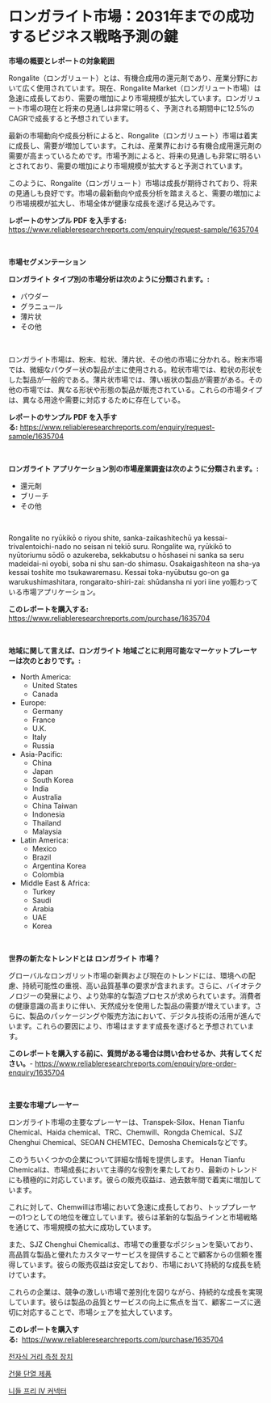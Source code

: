 <p><h1>ロンガライト市場：2031年までの成功するビジネス戦略予測の鍵</h1></p><p><strong>市場の概要とレポートの対象範囲</strong></p>
<p><p>Rongalite（ロンガリュート）とは、有機合成用の還元剤であり、産業分野において広く使用されています。現在、Rongalite Market（ロンガリュート市場）は急速に成長しており、需要の増加により市場規模が拡大しています。ロンガリュート市場の現在と将来の見通しは非常に明るく、予測される期間中に12.5%のCAGRで成長すると予想されています。</p><p>最新の市場動向や成長分析によると、Rongalite（ロンガリュート）市場は着実に成長し、需要が増加しています。これは、産業界における有機合成用還元剤の需要が高まっているためです。市場予測によると、将来の見通しも非常に明るいとされており、需要の増加により市場規模が拡大すると予測されています。</p><p>このように、Rongalite（ロンガリュート）市場は成長が期待されており、将来の見通しも良好です。市場の最新動向や成長分析を踏まえると、需要の増加により市場規模が拡大し、市場全体が健康な成長を遂げる見込みです。</p></p>
<p><strong>レポートのサンプル PDF を入手する:</strong> <a href="https://www.reliableresearchreports.com/enquiry/request-sample/1635704">https://www.reliableresearchreports.com/enquiry/request-sample/1635704</a></p>
<p>&nbsp;</p>
<p><strong>市場セグメンテーション</strong></p>
<p><strong>ロンガライト タイプ別の市場分析は次のように分類されます。:</strong></p>
<p><ul><li>パウダー</li><li>グラニュール</li><li>薄片状</li><li>その他</li></ul></p>
<p>&nbsp;</p>
<p><p>ロンガライト市場は、粉末、粒状、薄片状、その他の市場に分かれる。粉末市場では、微細なパウダー状の製品が主に使用される。粒状市場では、粒状の形状をした製品が一般的である。薄片状市場では、薄い板状の製品が需要がある。その他の市場では、異なる形状や形態の製品が販売されている。これらの市場タイプは、異なる用途や需要に対応するために存在している。</p></p>
<p><strong>レポートのサンプル PDF を入手する:</strong>&nbsp;<a href="https://www.reliableresearchreports.com/enquiry/request-sample/1635704">https://www.reliableresearchreports.com/enquiry/request-sample/1635704</a></p>
<p>&nbsp;</p>
<p><strong> ロンガライト アプリケーション別の市場産業調査は次のように分類されます。:</strong></p>
<p><ul><li>還元剤</li><li>ブリーチ</li><li>その他</li></ul></p>
<p>&nbsp;</p>
<p><p>Rongalite no ryūkikō o riyou shite, sanka-zaikashitechū ya kessai-trivalentoichi-nado no seisan ni tekiō suru. Rongalite wa, ryūkikō to nyūtoriumu sōdō o azukereba, sekkabutsu o hōshasei ni sanka sa seru madeidai-ni oyobi, soba ni shu san-do shimasu. Osakaigashiteon na sha-ya kessai toshite mo tsukawaremasu. Kessai toka-nyūbutsu go-on ga warukushimashitara, rongaraito-shiri-zai: shūdansha ni yori iine yo賑わっている市場アプリケーション。</p></p>
<p><strong>このレポートを購入する:</strong>&nbsp; <a href="https://www.reliableresearchreports.com/purchase/1635704">https://www.reliableresearchreports.com/purchase/1635704</a></p>
<p>&nbsp;</p>
<p><strong>地域に関して言えば、ロンガライト 地域ごとに利用可能なマーケットプレーヤーは次のとおりです。:</strong></p>
<p><ul>
    <li>
        North America:
        <ul>
            <li>United States</li>
            <li>Canada</li>
        </ul>
    </li>
    <li>
        Europe:
        <ul>
            <li>Germany</li>
            <li>France</li>
            <li>U.K.</li>
            <li>Italy</li>
            <li>Russia</li>
        </ul>
    </li>
    <li>
        Asia-Pacific:
        <ul>
            <li>China</li>
            <li>Japan</li>
            <li>South Korea</li>
            <li>India</li>
            <li>Australia</li>
            <li>China Taiwan</li>
            <li>Indonesia</li>
            <li>Thailand</li>
            <li>Malaysia</li>
        </ul>
    </li>
    <li>
        Latin America:
        <ul>
            <li>Mexico</li>
            <li>Brazil</li>
            <li>Argentina Korea</li>
            <li>Colombia</li>
        </ul>
    </li>
    <li>
        Middle East & Africa:
        <ul>
            <li>Turkey</li>
            <li>Saudi</li>
            <li>Arabia</li>
            <li>UAE</li>
            <li>Korea</li>
        </ul>
    </li>
    </ul></p>
<p>&nbsp;</p>
<p><strong>世界の新たなトレンドとは ロンガライト 市場？</strong></p>
<p><p>グローバルなロンガリット市場の新興および現在のトレンドには、環境への配慮、持続可能性の重視、高い品質基準の要求が含まれます。さらに、バイオテクノロジーの発展により、より効率的な製造プロセスが求められています。消費者の健康意識の高まりに伴い、天然成分を使用した製品の需要が増えています。さらに、製品のパッケージングや販売方法において、デジタル技術の活用が進んでいます。これらの要因により、市場はますます成長を遂げると予想されています。</p></p>
<p><strong>このレポートを購入する前に、質問がある場合は問い合わせるか、共有してください。</strong>- <a href="https://www.reliableresearchreports.com/enquiry/pre-order-enquiry/1635704">https://www.reliableresearchreports.com/enquiry/pre-order-enquiry/1635704</a></p>
<p>&nbsp;</p>
<p><strong>主要な市場プレーヤー</strong></p>
<p><p>ロンガライト市場の主要なプレーヤーは、Transpek-Silox、Henan Tianfu Chemical、Haida chemical、TRC、Chemwill、Rongda Chemical、SJZ Chenghui Chemical、SEOAN CHEMTEC、Demosha Chemicalsなどです。</p><p>このうちいくつかの企業について詳細な情報を提供します。 Henan Tianfu Chemicalは、市場成長において主導的な役割を果たしており、最新のトレンドにも積極的に対応しています。彼らの販売収益は、過去数年間で着実に増加しています。</p><p>これに対して、Chemwillは市場において急速に成長しており、トッププレーヤーの1つとしての地位を確立しています。彼らは革新的な製品ラインと市場戦略を通じて、市場規模の拡大に成功しています。</p><p>また、SJZ Chenghui Chemicalは、市場での重要なポジションを築いており、高品質な製品と優れたカスタマーサービスを提供することで顧客からの信頼を獲得しています。彼らの販売収益は安定しており、市場において持続的な成長を続けています。</p><p>これらの企業は、競争の激しい市場で差別化を図りながら、持続的な成長を実現しています。彼らは製品の品質とサービスの向上に焦点を当て、顧客ニーズに適切に対応することで、市場シェアを拡大しています。</p></p>
<p><strong>このレポートを購入する:</strong>&nbsp;&nbsp;<a href="https://www.reliableresearchreports.com/purchase/1635704">https://www.reliableresearchreports.com/purchase/1635704</a></p>
<p><p><a href="https://github.com/vsoq0zknh59/Market-Research-Report-List-1/blob/main/51008846324.md">전자식 거리 측정 장치</a></p><p><a href="https://github.com/Tristiarton768456/Market-Research-Report-List-1/blob/main/72328736325.md">건물 단열 제품</a></p><p><a href="https://github.com/JonHarrtis67676y/Market-Research-Report-List-1/blob/main/15739366326.md">니들 프리 IV 커넥터</a></p></p>